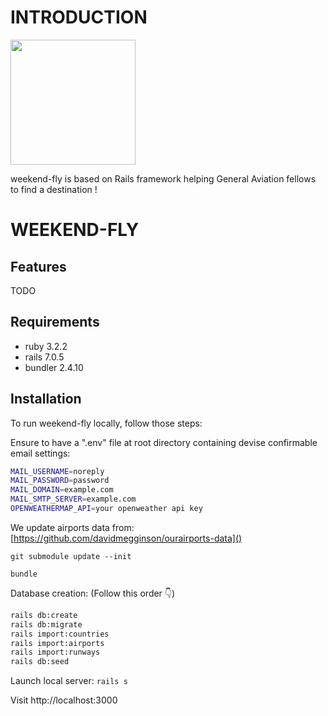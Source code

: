 # INTRODUCTION

<img src="https://github.com/alexstan67/wef_2023/blob/master/app/assets/images/full-logo-beta-dark.png" width="200" />

weekend-fly is based on Rails framework helping General Aviation fellows to find a destination !

# WEEKEND-FLY

## Features
TODO

## Requirements
* ruby 3.2.2
* rails 7.0.5
* bundler 2.4.10

## Installation
To run weekend-fly locally, follow those steps:

Ensure to have a ".env" file at root directory containing devise confirmable email settings:
````bash
MAIL_USERNAME=noreply
MAIL_PASSWORD=password
MAIL_DOMAIN=example.com
MAIL_SMTP_SERVER=example.com
OPENWEATHERMAP_API=your openweather api key
````
We update airports data from: [https://github.com/davidmegginson/ourairports-data]()

`git submodule update --init`

`bundle`

Database creation: (Follow this order 👇) 
````bash
rails db:create
rails db:migrate
rails import:countries
rails import:airports
rails import:runways
rails db:seed
````

Launch local server:
`rails s`

Visit http://localhost:3000
